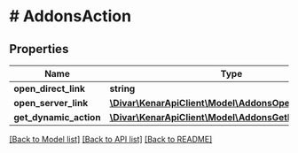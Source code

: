 # # AddonsAction

## Properties

Name | Type | Description | Notes
------------ | ------------- | ------------- | -------------
**open_direct_link** | **string** |  | [optional]
**open_server_link** | [**\Divar\KenarApiClient\Model\AddonsOpenServerLink**](AddonsOpenServerLink.md) |  | [optional]
**get_dynamic_action** | [**\Divar\KenarApiClient\Model\AddonsGetDynamicAction**](AddonsGetDynamicAction.md) |  | [optional]

[[Back to Model list]](../../README.md#models) [[Back to API list]](../../README.md#endpoints) [[Back to README]](../../README.md)
